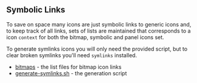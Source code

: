 ## Symbolic Links

To save on space many icons are just symbolic links to generic icons and, to keep track of all links, sets of lists are maintained that corresponds to a icon `context` for both the bitmap, symbolic and panel icons set.

To generate symlinks icons you will only need the provided script, but to clear broken symlinks you'll need `symlinks` installed.

 - [bitmaps](./bitmaps) - the list files for bitmap icon links
 - [generate-symlinks.sh](./generate-symlinks.sh) - the generation script
